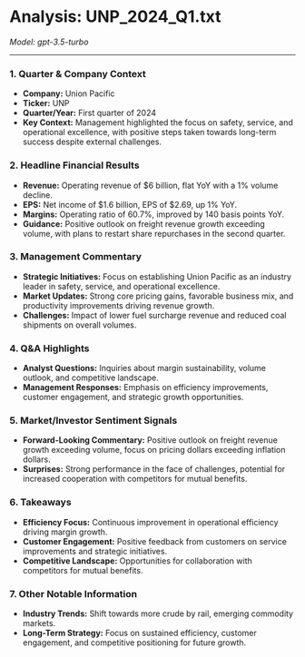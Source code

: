 # Analysis: UNP_2024_Q1.txt

*Model: gpt-3.5-turbo*

---

### 1. Quarter & Company Context
- **Company:** Union Pacific
- **Ticker:** UNP
- **Quarter/Year:** First quarter of 2024
- **Key Context:** Management highlighted the focus on safety, service, and operational excellence, with positive steps taken towards long-term success despite external challenges.

### 2. Headline Financial Results
- **Revenue:** Operating revenue of $6 billion, flat YoY with a 1% volume decline.
- **EPS:** Net income of $1.6 billion, EPS of $2.69, up 1% YoY.
- **Margins:** Operating ratio of 60.7%, improved by 140 basis points YoY.
- **Guidance:** Positive outlook on freight revenue growth exceeding volume, with plans to restart share repurchases in the second quarter.

### 3. Management Commentary
- **Strategic Initiatives:** Focus on establishing Union Pacific as an industry leader in safety, service, and operational excellence.
- **Market Updates:** Strong core pricing gains, favorable business mix, and productivity improvements driving revenue growth.
- **Challenges:** Impact of lower fuel surcharge revenue and reduced coal shipments on overall volumes.

### 4. Q&A Highlights
- **Analyst Questions:** Inquiries about margin sustainability, volume outlook, and competitive landscape.
- **Management Responses:** Emphasis on efficiency improvements, customer engagement, and strategic growth opportunities.

### 5. Market/Investor Sentiment Signals
- **Forward-Looking Commentary:** Positive outlook on freight revenue growth exceeding volume, focus on pricing dollars exceeding inflation dollars.
- **Surprises:** Strong performance in the face of challenges, potential for increased cooperation with competitors for mutual benefits.

### 6. Takeaways
- **Efficiency Focus:** Continuous improvement in operational efficiency driving margin growth.
- **Customer Engagement:** Positive feedback from customers on service improvements and strategic initiatives.
- **Competitive Landscape:** Opportunities for collaboration with competitors for mutual benefits.

### 7. Other Notable Information
- **Industry Trends:** Shift towards more crude by rail, emerging commodity markets.
- **Long-Term Strategy:** Focus on sustained efficiency, customer engagement, and competitive positioning for future growth.